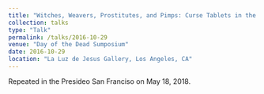```yaml
---
title: "Witches, Weavers, Prostitutes, and Pimps: Curse Tablets in the Ancient World"
collection: talks
type: "Talk"
permalink: /talks/2016-10-29
venue: "Day of the Dead Sumposium"
date: 2016-10-29
location: "La Luz de Jesus Gallery, Los Angeles, CA"
---
```


Repeated in the Presideo San Franciso on May 18, 2018.
